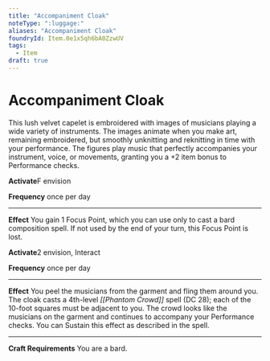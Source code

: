 ```yaml
---
title: "Accompaniment Cloak"
noteType: ":luggage:"
aliases: "Accompaniment Cloak"
foundryId: Item.0e1x5qh6bA0ZzwUV
tags:
  - Item
draft: true
---
```


# Accompaniment Cloak

This lush velvet capelet is embroidered with images of musicians playing a wide variety of instruments. The images animate when you make art, remaining embroidered, but smoothly unknitting and reknitting in time with your performance. The figures play music that perfectly accompanies your instrument, voice, or movements, granting you a +2 item bonus to Performance checks.

**Activate**F envision

**Frequency** once per day

* * *

**Effect** You gain 1 Focus Point, which you can use only to cast a bard composition spell. If not used by the end of your turn, this Focus Point is lost.

**Activate**2 envision, Interact

**Frequency** once per day

* * *

**Effect** You peel the musicians from the garment and fling them around you. The cloak casts a 4th-level _[[Phantom Crowd]]_ spell (DC 28); each of the 10-foot squares must be adjacent to you. The crowd looks like the musicians on the garment and continues to accompany your Performance checks. You can Sustain this effect as described in the spell.

* * *

**Craft Requirements** You are a bard.
